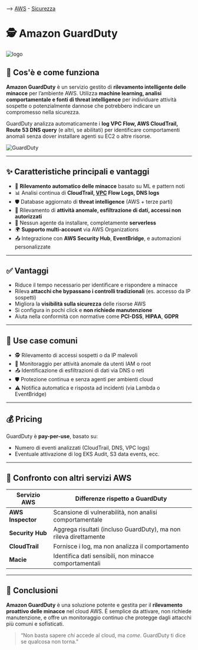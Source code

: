 --> [AWS](/00-Intro/AWS.md)  -  [Sicurezza](/09-Sicurezza-Compliance-Governance/Sicurezza-Compliance-Governance.md)
# 🕵️ Amazon GuardDuty

![logo](img/guardduty-logo.jpeg)

## 📘 Cos'è e come funziona

**Amazon GuardDuty** è un servizio gestito di **rilevamento intelligente delle minacce** per l’ambiente AWS. Utilizza **machine learning, analisi comportamentale e fonti di threat intelligence** per individuare attività sospette o potenzialmente dannose che potrebbero indicare un compromesso nella sicurezza.

GuardDuty analizza automaticamente i **log VPC Flow, AWS CloudTrail, Route 53 DNS query** (e altri, se abilitati) per identificare comportamenti anomali senza dover installare agenti su EC2 o altre risorse.

![GuardDuty](img/guardduty.png)

---

## ✨ Caratteristiche principali e vantaggi

- 🤖 **Rilevamento automatico delle minacce** basato su ML e pattern noti
- 📊 Analisi continua di **CloudTrail, [VPC](/03-CDN-e-Networking/Amazon-VPC.md) Flow Logs, DNS logs**
- 🛡️ Database aggiornato di **threat intelligence** (AWS + terze parti)
- 🧠 Rilevamento di **attività anomale, esfiltrazione di dati, accessi non autorizzati**
- 🔁 Nessun agente da installare, completamente **serverless**
- 🌍 **Supporto multi-account** via AWS Organizations
- 📤 Integrazione con **AWS Security Hub**, **EventBridge**, e automazioni personalizzate

---

## ✅ Vantaggi

- Riduce il tempo necessario per identificare e rispondere a minacce
- Rileva **attacchi che bypassano i controlli tradizionali** (es. accesso da IP sospetti)
- Migliora la **visibilità sulla sicurezza** delle risorse AWS
- Si configura in pochi click e **non richiede manutenzione**
- Aiuta nella conformità con normative come **PCI-DSS**, **HIPAA**, **GDPR**

---

## 🚀 Use case comuni

- 🕵️ Rilevamento di accessi sospetti o da IP malevoli
- 🧪 Monitoraggio per attività anomale da utenti IAM o root
- 📤 Identificazione di esfiltrazioni di dati via DNS o reti
- 🛡️ Protezione continua e senza agenti per ambienti cloud
- ⚠️ Notifica automatica e risposta ad incidenti (via Lambda o EventBridge)

---

## 💰 Pricing

GuardDuty è **pay-per-use**, basato su:

- Numero di eventi analizzati (CloudTrail, DNS, VPC logs)
- Eventuale attivazione di log EKS Audit, S3 data events, ecc.

---

## 🔄 Confronto con altri servizi AWS

| Servizio AWS          | Differenze rispetto a GuardDuty                                   |
|------------------------|--------------------------------------------------------------------|
| **AWS Inspector**     | Scansione di vulnerabilità, non analisi comportamentale           |
| **Security Hub**      | Aggrega risultati (incluso GuardDuty), ma non rileva direttamente |
| **CloudTrail**        | Fornisce i log, ma non analizza il comportamento                  |
| **Macie**             | Identifica dati sensibili, non minacce comportamentali            |

---

## 📌 Conclusioni

**Amazon GuardDuty** è una soluzione potente e gestita per il **rilevamento proattivo delle minacce** nel cloud AWS. È semplice da attivare, non richiede manutenzione, e offre un monitoraggio continuo che protegge dagli attacchi più comuni e sofisticati.

> “Non basta sapere *chi* accede al cloud, ma *come*. GuardDuty ti dice se qualcosa non torna.”

